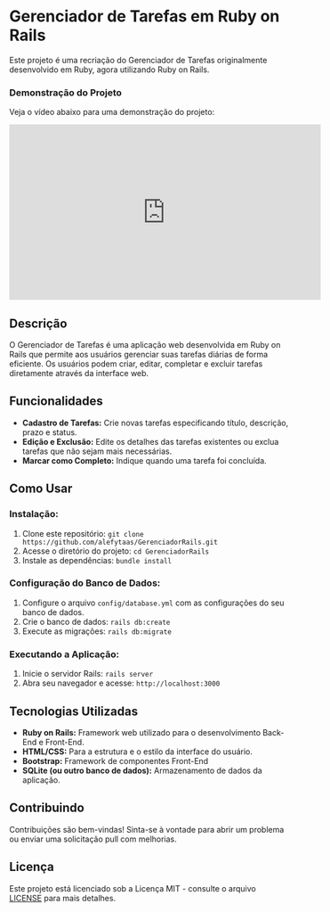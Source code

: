 # Gerenciador de Tarefas em Ruby on Rails
Este projeto é uma recriação do Gerenciador de Tarefas originalmente desenvolvido em Ruby, agora utilizando Ruby on Rails.


### Demonstração do Projeto

Veja o vídeo abaixo para uma demonstração do projeto:

<iframe width="560" height="315" src="https://www.youtube.com/embed/vKYup4JVd0c?si=4IBlRUwPP02UR2q-" frameborder="0" allowfullscreen></iframe>


## Descrição

O Gerenciador de Tarefas é uma aplicação web desenvolvida em Ruby on Rails que permite aos usuários gerenciar suas tarefas diárias de forma eficiente. Os usuários podem criar, editar, completar e excluir tarefas diretamente através da interface web.

## Funcionalidades

- **Cadastro de Tarefas:** Crie novas tarefas especificando título, descrição, prazo e status.
- **Edição e Exclusão:** Edite os detalhes das tarefas existentes ou exclua tarefas que não sejam mais necessárias.
- **Marcar como Completo:** Indique quando uma tarefa foi concluída.


## Como Usar

### Instalação:

1. Clone este repositório: `git clone https://github.com/alefytaas/GerenciadorRails.git`
2. Acesse o diretório do projeto: `cd GerenciadorRails`
3. Instale as dependências: `bundle install`

### Configuração do Banco de Dados:

1. Configure o arquivo `config/database.yml` com as configurações do seu banco de dados.
2. Crie o banco de dados: `rails db:create`
3. Execute as migrações: `rails db:migrate`

### Executando a Aplicação:

1. Inicie o servidor Rails: `rails server`
2. Abra seu navegador e acesse: `http://localhost:3000`

## Tecnologias Utilizadas

- **Ruby on Rails:** Framework web utilizado para o desenvolvimento Back-End e Front-End.
- **HTML/CSS:** Para a estrutura e o estilo da interface do usuário.
- **Bootstrap:** Framework de componentes Front-End
- **SQLite (ou outro banco de dados):** Armazenamento de dados da aplicação.

## Contribuindo

Contribuições são bem-vindas! Sinta-se à vontade para abrir um problema ou enviar uma solicitação pull com melhorias.

## Licença

Este projeto está licenciado sob a Licença MIT - consulte o arquivo [LICENSE](LICENSE) para mais detalhes.
